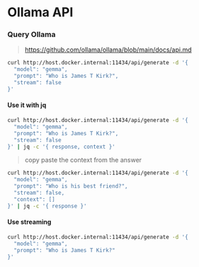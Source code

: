 # Ollama API

### Query Ollama

> https://github.com/ollama/ollama/blob/main/docs/api.md


```bash
curl http://host.docker.internal:11434/api/generate -d '{
  "model": "gemma",
  "prompt": "Who is James T Kirk?",
  "stream": false
}'
```

#### Use it with jq
```bash
curl http://host.docker.internal:11434/api/generate -d '{
  "model": "gemma",
  "prompt": "Who is James T Kirk?",
  "stream": false
}' | jq -c '{ response, context }'
```


> copy paste the context from the answer


```bash
curl http://host.docker.internal:11434/api/generate -d '{
  "model": "gemma",
  "prompt": "Who is his best friend?",
  "stream": false,
  "context": []
}' | jq -c '{ response }'
```


#### Use streaming
```bash
curl http://host.docker.internal:11434/api/generate -d '{
  "model": "gemma",
  "prompt": "Who is James T Kirk?"
}' 
```
